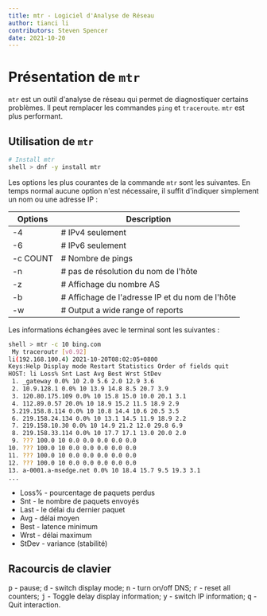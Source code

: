 ```yaml
---
title: mtr - Logiciel d'Analyse de Réseau
author: tianci li
contributors: Steven Spencer
date: 2021-10-20
---
```


# Présentation de `mtr`

`mtr` est un outil d'analyse de réseau qui permet de diagnostiquer certains problèmes. Il peut remplacer les commandes `ping` et `traceroute`. `mtr` est plus performant.

## Utilisation de `mtr`

```bash
# Install mtr
shell > dnf -y install mtr
```

Les options les plus courantes de la commande `mtr` sont les suivantes. En temps normal aucune option n'est nécessaire, il suffit d'indiquer simplement un nom ou une adresse IP :

| Options  | Description                                      |
| -------- | ------------------------------------------------ |
| -4       | # IPv4 seulement                                |
| -6       | # IPv6 seulement                                |
| -c COUNT | # Nombre de pings                               |
| -n       | # pas de résolution du nom de l'hôte            |
| -z       | # Affichage du nombre AS                        |
| -b       | # Affichage de l'adresse IP et du nom de l'hôte |
| -w       | # Output a wide range of reports                |

Les informations échangées avec le terminal sont les suivantes :

```bash
shell > mtr -c 10 bing.com
 My traceroutr [v0.92]
li(192.168.100.4) 2021-10-20T08:02:05+0800
Keys:Help Display mode Restart Statistics Order of fields quit
HOST: li Loss% Snt Last Avg Best Wrst StDev
 1. _gateway 0.0% 10 2.0 5.6 2.0 12.9 3.6
 2. 10.9.128.1 0.0% 10 13.9 14.8 8.5 20.7 3.9
 3. 120.80.175.109 0.0% 10 15.8 15.0 10.0 20.1 3.1
 4. 112.89.0.57 20.0% 10 18.9 15.2 11.5 18.9 2.9
 5.219.158.8.114 0.0% 10 10.8 14.4 10.6 20.5 3.5
 6. 219.158.24.134 0.0% 10 13.1 14.5 11.9 18.9 2.2
 7. 219.158.10.30 0.0% 10 14.9 21.2 12.0 29.8 6.9
 8. 219.158.33.114 0.0% 10 17.7 17.1 13.0 20.0 2.0
 9. ??? 100.0 10 0.0 0.0 0.0 0.0 0.0
10. ??? 100.0 10 0.0 0.0 0.0 0.0 0.0
11. ??? 100.0 10 0.0 0.0 0.0 0.0 0.0
12. ??? 100.0 10 0.0 0.0 0.0 0.0 0.0
13. a-0001.a-msedge.net 0.0% 10 18.4 15.7 9.5 19.3 3.1
...
```

* Loss% - pourcentage de paquets perdus
* Snt - le nombre de paquets envoyés
* Last - le délai du dernier paquet
* Avg - délai moyen
* Best - latence minimum
* Wrst - délai maximum
* StDev - variance (stabilité)

## Racourcis de clavier
<kbd>p</kbd> - pause; <kbd>d</kbd> - switch display mode; <kbd>n</kbd> - turn on/off DNS; <kbd>r</kbd> - reset all counters; <kbd>j</kbd> - Toggle delay display information; <kbd>y</kbd> - switch IP information; <kbd>q</kbd> - Quit interaction.
